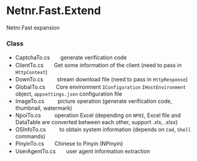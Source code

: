 # Netnr.Fast.Extend
Netnr.Fast expansion

### Class
- CaptchaTo.cs　　generate verification code
- ClientTo.cs　　Get some information of the client (need to pass in `HttpContext`)
- DownTo.cs 　　 stream download file (need to pass in `HttpResponse`)
- GlobalTo.cs　　Core environment `IConfiguration` `IHostEnvironment` object, `appsettings.json` configuration file
- ImageTo.cs 　　 picture operation (generate verification code, thumbnail, watermark)
- NpoiTo.cs 　　 operation Excel (depending on `NPOI`, Excel file and DataTable are converted between each other, support .xls, .xlsx)
- OSInfoTo.cs 　　 to obtain system information (depends on `Cmd`, `Shell` commands)
- PinyinTo.cs　　Chinese to Pinyin (NPinyin)
- UserAgentTo.cs　　user agent information extraction